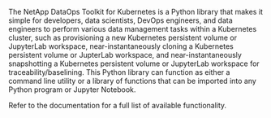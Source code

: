 The NetApp DataOps Toolkit for Kubernetes is a Python library that makes it
simple for developers, data scientists, DevOps engineers, and data engineers to perform various data management
tasks within a Kubernetes cluster, such as provisioning a new Kubernetes
persistent volume or JupyterLab workspace, near-instantaneously cloning a
Kubernetes persistent volume or JupterLab workspace, and near-instantaneously
snapshotting a Kubernetes persistent volume or JupyterLab workspace for
traceability/baselining. This Python library can function as either a command
line utility or a library of functions that can be imported into any Python 
program or Jupyter Notebook.

Refer to the documentation for a full list of available functionality.